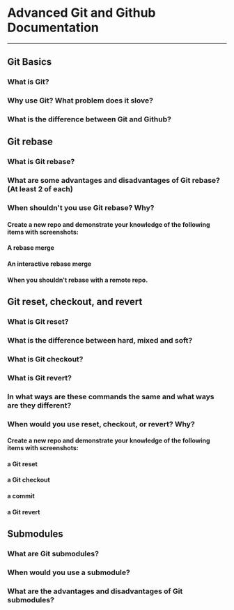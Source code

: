 # Advanced Git and Github Documentation
*****

## Git Basics
### What is Git?

### Why use Git? What problem does it slove?
### What is the difference between Git and Github?

## Git rebase
### What is Git rebase?
### What are some advantages and disadvantages of Git rebase? (At least 2 of each)
### When shouldn't you use Git rebase? Why?

#### Create a new repo and demonstrate your knowledge of the following items with screenshots:
#### A rebase merge
#### An interactive rebase merge
#### When you shouldn't rebase with a remote repo.

## Git reset, checkout, and revert
### What is Git reset?
### What is the difference between hard, mixed and soft?
### What is Git checkout?
### What is Git revert?
### In what ways are these commands the same and what ways are they different?
### When would you use reset, checkout, or revert? Why?

#### Create a new repo and demonstrate your knowledge of the following items with screenshots:
#### a Git reset
#### a Git checkout
#### a commit
#### a Git revert

## Submodules
### What are Git submodules?
### When would you use a submodule?
### What are the advantages and disadvantages of Git submodules?
